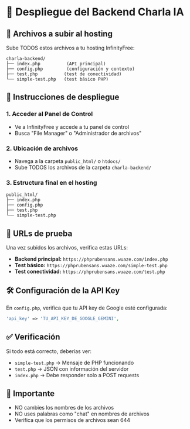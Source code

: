 # 📝 Despliegue del Backend Charla IA

## 🎯 Archivos a subir al hosting

Sube TODOS estos archivos a tu hosting InfinityFree:

```
charla-backend/
├── index.php          (API principal)
├── config.php         (configuración y contexto)
├── test.php          (test de conectividad)
└── simple-test.php   (test básico PHP)
```

## 🚀 Instrucciones de despliegue

### 1. Acceder al Panel de Control
- Ve a InfinityFree y accede a tu panel de control
- Busca "File Manager" o "Administrador de archivos"

### 2. Ubicación de archivos
- Navega a la carpeta `public_html/` o `htdocs/`
- Sube TODOS los archivos de la carpeta `charla-backend/`

### 3. Estructura final en el hosting
```
public_html/
├── index.php
├── config.php  
├── test.php
└── simple-test.php
```

## 🔧 URLs de prueba

Una vez subidos los archivos, verifica estas URLs:

- **Backend principal:** `https://phprubensans.wuaze.com/index.php`
- **Test básico:** `https://phprubensans.wuaze.com/simple-test.php`
- **Test conectividad:** `https://phprubensans.wuaze.com/test.php`

## 🛠️ Configuración de la API Key

En `config.php`, verifica que tu API key de Google esté configurada:
```php
'api_key' => 'TU_API_KEY_DE_GOOGLE_GEMINI',
```

## ✅ Verificación

Si todo está correcto, deberías ver:
- `simple-test.php` → Mensaje de PHP funcionando
- `test.php` → JSON con información del servidor
- `index.php` → Debe responder solo a POST requests

## 🚨 Importante

- NO cambies los nombres de los archivos
- NO uses palabras como "chat" en nombres de archivos
- Verifica que los permisos de archivos sean 644

